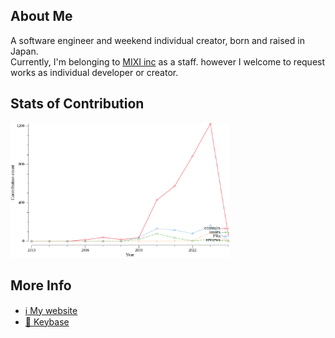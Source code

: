 ## About Me

A software engineer and weekend individual creator, born and raised in Japan.  
Currently, I'm belonging to [MIXI inc](https://mixi.co.jp/) as a staff. however I welcome to request works as individual developer or creator.

## Stats of Contribution

<img width="350" src="./images/github-stat.svg">

## More Info

- [:information_source: My website](https://nasustim.com)
- [:key: Keybase](https://keybase.io/nasustim)
